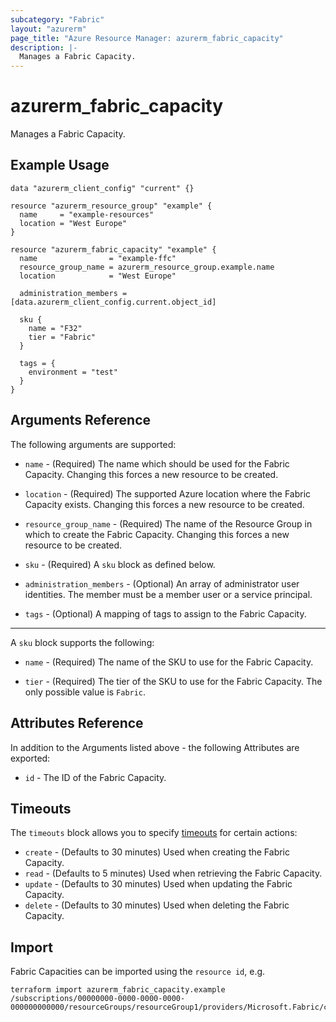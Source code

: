 ```yaml
---
subcategory: "Fabric"
layout: "azurerm"
page_title: "Azure Resource Manager: azurerm_fabric_capacity"
description: |-
  Manages a Fabric Capacity.
---
```


# azurerm_fabric_capacity

Manages a Fabric Capacity.

## Example Usage

```hcl
data "azurerm_client_config" "current" {}

resource "azurerm_resource_group" "example" {
  name     = "example-resources"
  location = "West Europe"
}

resource "azurerm_fabric_capacity" "example" {
  name                = "example-ffc"
  resource_group_name = azurerm_resource_group.example.name
  location            = "West Europe"

  administration_members = [data.azurerm_client_config.current.object_id]

  sku {
    name = "F32"
    tier = "Fabric"
  }

  tags = {
    environment = "test"
  }
}
```

## Arguments Reference

The following arguments are supported:

* `name` - (Required) The name which should be used for the Fabric Capacity. Changing this forces a new resource to be created.

* `location` - (Required) The supported Azure location where the Fabric Capacity exists. Changing this forces a new resource to be created.

* `resource_group_name` - (Required) The name of the Resource Group in which to create the Fabric Capacity. Changing this forces a new resource to be created.

* `sku` - (Required) A `sku` block as defined below.

* `administration_members` - (Optional) An array of administrator user identities. The member must be a member user or a service principal.

* `tags` - (Optional) A mapping of tags to assign to the Fabric Capacity.

---

A `sku` block supports the following:

* `name` - (Required) The name of the SKU to use for the Fabric Capacity.

* `tier` - (Required) The tier of the SKU to use for the Fabric Capacity. The only possible value is `Fabric`.

## Attributes Reference

In addition to the Arguments listed above - the following Attributes are exported:

* `id` - The ID of the Fabric Capacity.

## Timeouts

The `timeouts` block allows you to specify [timeouts](https://www.terraform.io/docs/configuration/resources.html#timeouts) for certain actions:

* `create` - (Defaults to 30 minutes) Used when creating the Fabric Capacity.
* `read` - (Defaults to 5 minutes) Used when retrieving the Fabric Capacity.
* `update` - (Defaults to 30 minutes) Used when updating the Fabric Capacity.
* `delete` - (Defaults to 30 minutes) Used when deleting the Fabric Capacity.

## Import

Fabric Capacities can be imported using the `resource id`, e.g.

```shell
terraform import azurerm_fabric_capacity.example /subscriptions/00000000-0000-0000-0000-000000000000/resourceGroups/resourceGroup1/providers/Microsoft.Fabric/capacities/capacity1
```
